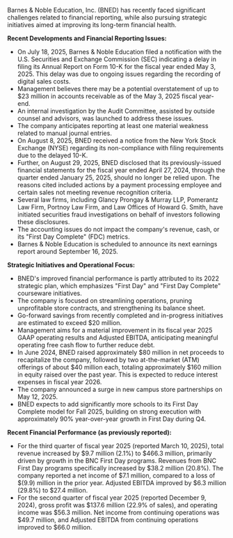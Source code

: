 Barnes & Noble Education, Inc. (BNED) has recently faced significant challenges related to financial reporting, while also pursuing strategic initiatives aimed at improving its long-term financial health.

**Recent Developments and Financial Reporting Issues:**

*   On July 18, 2025, Barnes & Noble Education filed a notification with the U.S. Securities and Exchange Commission (SEC) indicating a delay in filing its Annual Report on Form 10-K for the fiscal year ended May 3, 2025. This delay was due to ongoing issues regarding the recording of digital sales costs.
*   Management believes there may be a potential overstatement of up to $23 million in accounts receivable as of the May 3, 2025 fiscal year-end.
*   An internal investigation by the Audit Committee, assisted by outside counsel and advisors, was launched to address these issues.
*   The company anticipates reporting at least one material weakness related to manual journal entries.
*   On August 8, 2025, BNED received a notice from the New York Stock Exchange (NYSE) regarding its non-compliance with filing requirements due to the delayed 10-K.
*   Further, on August 29, 2025, BNED disclosed that its previously-issued financial statements for the fiscal year ended April 27, 2024, through the quarter ended January 25, 2025, should no longer be relied upon. The reasons cited included actions by a payment processing employee and certain sales not meeting revenue recognition criteria.
*   Several law firms, including Glancy Prongay & Murray LLP, Pomerantz Law Firm, Portnoy Law Firm, and Law Offices of Howard G. Smith, have initiated securities fraud investigations on behalf of investors following these disclosures.
*   The accounting issues do not impact the company's revenue, cash, or its "First Day Complete" (FDC) metrics.
*   Barnes & Noble Education is scheduled to announce its next earnings report around September 16, 2025.

**Strategic Initiatives and Operational Focus:**

*   BNED's improved financial performance is partly attributed to its 2022 strategic plan, which emphasizes "First Day" and "First Day Complete" courseware initiatives.
*   The company is focused on streamlining operations, pruning unprofitable store contracts, and strengthening its balance sheet.
*   Go-forward savings from recently completed and in-progress initiatives are estimated to exceed $20 million.
*   Management aims for a material improvement in its fiscal year 2025 GAAP operating results and Adjusted EBITDA, anticipating meaningful operating free cash flow to further reduce debt.
*   In June 2024, BNED raised approximately $80 million in net proceeds to recapitalize the company, followed by two at-the-market (ATM) offerings of about $40 million each, totaling approximately $160 million in equity raised over the past year. This is expected to reduce interest expenses in fiscal year 2026.
*   The company announced a surge in new campus store partnerships on May 12, 2025.
*   BNED expects to add significantly more schools to its First Day Complete model for Fall 2025, building on strong execution with approximately 90% year-over-year growth in First Day during Q4.

**Recent Financial Performance (as previously reported):**

*   For the third quarter of fiscal year 2025 (reported March 10, 2025), total revenue increased by $9.7 million (2.1%) to $466.3 million, primarily driven by growth in the BNC First Day programs. Revenues from BNC First Day programs specifically increased by $38.2 million (20.8%). The company reported a net income of $7.1 million, compared to a loss of $(9.9) million in the prior year. Adjusted EBITDA improved by $6.3 million (29.8%) to $27.4 million.
*   For the second quarter of fiscal year 2025 (reported December 9, 2024), gross profit was $137.6 million (22.9% of sales), and operating income was $56.3 million. Net income from continuing operations was $49.7 million, and Adjusted EBITDA from continuing operations improved to $66.0 million.